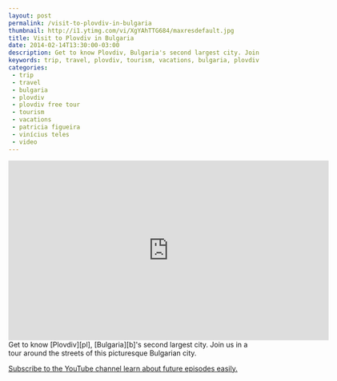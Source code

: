 ```yaml
---
layout: post
permalink: /visit-to-plovdiv-in-bulgaria
thumbnail: http://i1.ytimg.com/vi/XgYAhTTG684/maxresdefault.jpg
title: Visit to Plovdiv in Bulgaria
date: 2014-02-14T13:30:00-03:00
description: Get to know Plovdiv, Bulgaria's second largest city. Join us in a tour around the streets of this picturesque Bulgarian city.
keywords: trip, travel, plovdiv, tourism, vacations, bulgaria, plovdiv free tour, patricia figueira, vinícius teles, video
categories:
 - trip
 - travel
 - bulgaria
 - plovdiv
 - plovdiv free tour
 - tourism
 - vacations
 - patricia figueira
 - vinícius teles
 - video
---
```

<div class="center">
<iframe width="640" height="360" src="http://www.youtube.com/embed/XgYAhTTG684" frameborder="0" allowfullscreen></iframe>
</div>
Get to know [Plovdiv][pl], [Bulgaria][b]'s second largest city. Join us in a tour around the streets of this picturesque Bulgarian city.

[Subscribe to the YouTube channel learn about future episodes easily.][i]

[i]: http://www.youtube.com/subscription_center?add_user=CasalPartiuEng

[pl]:    http://wikitravel.org/en/Plovdiv
[b]:     http://wikitravel.org/en/Bulgaria
